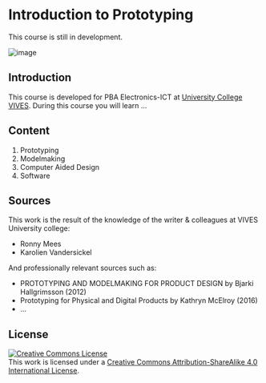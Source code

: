 # Introduction to Prototyping

This course is still in development.

![image](/files/construction.jpg)

## Introduction

This course is developed for PBA Electronics-ICT at [University College VIVES](https://www.vives.be/nl/technology/elektronica-ict).
During this course you will learn ...

## Content

1. Prototyping
2. Modelmaking
3. Computer Aided Design
4. Software

## Sources

This work is the result of the knowledge of the writer & colleagues at VIVES University college:

* Ronny Mees
* Karolien Vandersickel

And professionally relevant sources such as:

* PROTOTYPING AND MODELMAKING FOR PRODUCT DESIGN by Bjarki Hallgrimsson (2012)
* Prototyping for Physical and Digital Products by Kathryn McElroy (2016)
* ...

## License

<a rel="license" href="http://creativecommons.org/licenses/by-sa/4.0/"><img alt="Creative Commons License" style="border-width:0" src="https://i.creativecommons.org/l/by-sa/4.0/88x31.png" /></a><br />This work is licensed under a <a rel="license" href="http://creativecommons.org/licenses/by-sa/4.0/">Creative Commons Attribution-ShareAlike 4.0 International License</a>.
